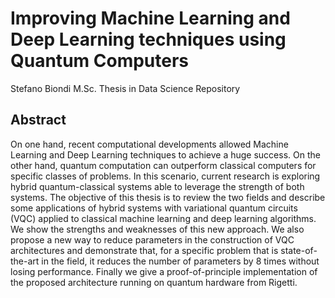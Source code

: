 # Improving Machine Learning and Deep Learning techniques using Quantum Computers
Stefano Biondi M.Sc. Thesis in Data Science Repository
 
## Abstract
On one hand, recent computational developments allowed Machine Learning and Deep Learning techniques to achieve a huge success. On the other hand, quantum computation can outperform classical computers for specific classes of problems. In this scenario, current research is exploring hybrid quantum-classical systems able to leverage the strength of both systems. The objective of this thesis is to review the two fields and describe some applications of hybrid systems with variational quantum circuits (VQC) applied to classical machine learning and deep learning algorithms. We show the strengths and weaknesses of this new approach. We also propose a new way to reduce parameters in the construction of VQC architectures and demonstrate that, for a specific problem that is state-of-the-art in the field, it reduces the number of parameters by 8 times without losing performance. Finally we give a proof-of-principle implementation of the proposed architecture running on quantum hardware from Rigetti.
